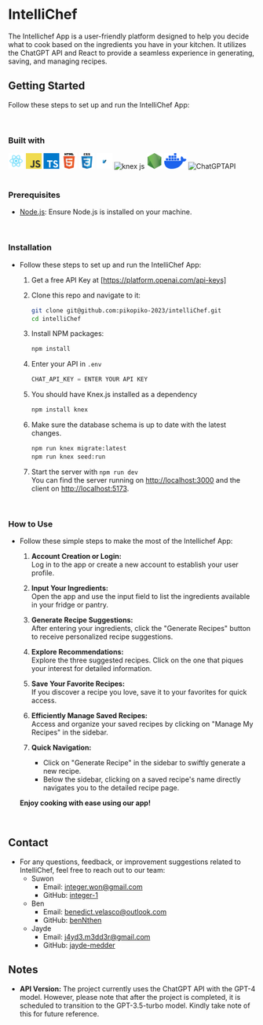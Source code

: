 # IntelliChef
The Intellichef App is a user-friendly platform designed to help you decide what to cook based on the ingredients you have in your kitchen. It utilizes the ChatGPT API and React to provide a seamless experience in generating, saving, and managing recipes.

## Getting Started
Follow these steps to set up and run the IntelliChef App:

</br>

### Built with

<div>
  <img height="32px" src="https://raw.githubusercontent.com/github/explore/80688e429a7d4ef2fca1e82350fe8e3517d3494d/topics/react/react.png" alt="React"/>
  <img height="32px" src="https://raw.githubusercontent.com/github/explore/80688e429a7d4ef2fca1e82350fe8e3517d3494d/topics/javascript/javascript.png" alt="Javascript"/>
  <img height="32px" src="https://raw.githubusercontent.com/github/explore/80688e429a7d4ef2fca1e82350fe8e3517d3494d/topics/typescript/typescript.png" alt="Typescript"/>
  <img height="32px" src="https://raw.githubusercontent.com/github/explore/80688e429a7d4ef2fca1e82350fe8e3517d3494d/topics/html/html.png" alt="HTML5"/>
  <img height="32px" src="https://raw.githubusercontent.com/github/explore/80688e429a7d4ef2fca1e82350fe8e3517d3494d/topics/css/css.png" alt="CSS"/>
  <img height="32px" src='./public/svg/sqlite-1.svg'  alt="MySQLite"/>
  <img height="3px" src="https://knexjs.org/knex-logo.png" alt="knex js"/>
  <img height="32px" src="https://raw.githubusercontent.com/github/explore/80688e429a7d4ef2fca1e82350fe8e3517d3494d/topics/nodejs/nodejs.png" alt="Nodejs"/>
  <img height="32px" src="./public/svg/01-symbol_primary-blue-docker-logo.svg" alt="docker"/>
  <img height="32px" src="https://ih1.redbubble.net/image.4645193321.0183/st,small,507x507-pad,600x600,f8f8f8.jpg" alt="ChatGPTAPI"/>
</div>

</br>

### Prerequisites

- [Node.js](https://nodejs.org/): Ensure Node.js is installed on your machine.

</br>


### Installation
- Follow these steps to set up and run the IntelliChef App:


  1. Get a free API Key at [https://platform.openai.com/api-keys]

  2. Clone this repo and navigate to it:
      ```sh
      git clone git@github.com:pikopiko-2023/intelliChef.git
      cd intelliChef
      ```

  3. Install NPM packages:

      ```sh
      npm install
      ```

  4. Enter your API in `.env`
      ```js
      CHAT_API_KEY = ENTER YOUR API KEY
      ```

  5. You should have Knex.js installed as a dependency
      ```sh
      npm install knex
      ```

  6. Make sure the database schema is up to date with the latest changes.
      ```sh
      npm run knex migrate:latest
      npm run knex seed:run
      ```

  6. Start the server with `npm run dev`<br>
      You can find the server running on [http://localhost:3000](http://localhost:3000) and the client on [http://localhost:5173](http://localhost:5173).

</br>

### How to Use
- Follow these simple steps to make the most of the Intellichef App:

  1. **Account Creation or Login:** </br>
  Log in to the app or create a new account to establish your user profile.

  2. **Input Your Ingredients:**</br>
  Open the app and use the input field to list the ingredients available in your fridge or pantry.

  3. **Generate Recipe Suggestions:**</br>
  After entering your ingredients, click the "Generate Recipes" button to receive personalized recipe suggestions.

  4. **Explore Recommendations:** </br>
  Explore the three suggested recipes. Click on the one that piques your interest for detailed information.

  5. **Save Your Favorite Recipes:**</br>
  If you discover a recipe you love, save it to your favorites for quick access.

  6. **Efficiently Manage Saved Recipes:**</br>
  Access and organize your saved recipes by clicking on "Manage My Recipes" in the sidebar.

  7. **Quick Navigation:** </br>
      - Click on "Generate Recipe" in the sidebar to swiftly generate a new recipe.
      - Below the sidebar, clicking on a saved recipe's name directly navigates you to the detailed recipe page.

    
    **Enjoy cooking with ease using our app!**

</br>


## Contact
- For any questions, feedback, or improvement suggestions related to IntelliChef, feel free to reach out to our team:
  - Suwon <br>
    - Email: integer.won@gmail.com
    - GitHub: [integer-1](https://github.com/integer-1)
  - Ben <br>
    - Email: benedict.velasco@outlook.com
    - GitHub: [benNthen](https://github.com/benNthen)
  - Jayde  <br>
    - Email: j4yd3.m3dd3r@gmail.com
    - GitHub: [jayde-medder](https://github.com/jayde-medder)



## Notes
- **API Version:** The project currently uses the ChatGPT API with the GPT-4 model. However, please note that after the project is completed, it is scheduled to transition to the GPT-3.5-turbo model. Kindly take note of this for future reference.
